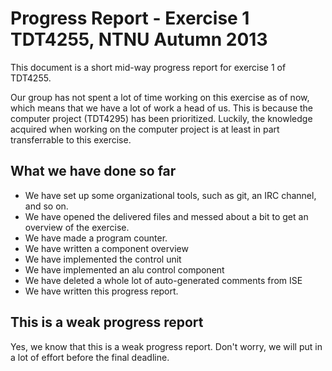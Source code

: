 # Progress Report - Exercise 1 TDT4255, NTNU Autumn 2013

This document is a short mid-way progress report for exercise 1 of TDT4255.

Our group has not spent a lot of time working on this exercise as of now, which means that we have a lot of work a head of us.
This is because the computer project (TDT4295) has been prioritized.
Luckily, the knowledge acquired when working on the computer project is at least in part transferrable to this exercise.

## What we have done so far

* We have set up some organizational tools, such as git, an IRC channel, and so on.
* We have opened the delivered files and messed about a bit to get an overview of the exercise.
* We have made a program counter.
* We have written a component overview
* We have implemented the control unit
* We have implemented an alu control component
* We have deleted a whole lot of auto-generated comments from ISE
* We have written this progress report.

## This is a weak progress report

Yes, we know that this is a weak progress report.
Don't worry, we will put in a lot of effort before the final deadline.
